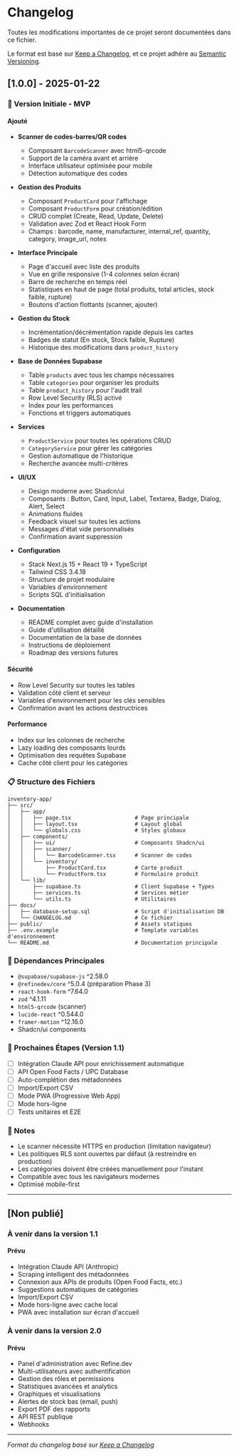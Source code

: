 # Changelog

Toutes les modifications importantes de ce projet seront documentées dans ce fichier.

Le format est basé sur [Keep a Changelog](https://keepachangelog.com/fr/1.0.0/),
et ce projet adhère au [Semantic Versioning](https://semver.org/lang/fr/).

## [1.0.0] - 2025-01-22

### 🎉 Version Initiale - MVP

#### Ajouté
- **Scanner de codes-barres/QR codes**
  - Composant `BarcodeScanner` avec html5-qrcode
  - Support de la caméra avant et arrière
  - Interface utilisateur optimisée pour mobile
  - Détection automatique des codes

- **Gestion des Produits**
  - Composant `ProductCard` pour l'affichage
  - Composant `ProductForm` pour création/édition
  - CRUD complet (Create, Read, Update, Delete)
  - Validation avec Zod et React Hook Form
  - Champs : barcode, name, manufacturer, internal_ref, quantity, category, image_url, notes

- **Interface Principale**
  - Page d'accueil avec liste des produits
  - Vue en grille responsive (1-4 colonnes selon écran)
  - Barre de recherche en temps réel
  - Statistiques en haut de page (total produits, total articles, stock faible, rupture)
  - Boutons d'action flottants (scanner, ajouter)

- **Gestion du Stock**
  - Incrémentation/décrémentation rapide depuis les cartes
  - Badges de statut (En stock, Stock faible, Rupture)
  - Historique des modifications dans `product_history`

- **Base de Données Supabase**
  - Table `products` avec tous les champs nécessaires
  - Table `categories` pour organiser les produits
  - Table `product_history` pour l'audit trail
  - Row Level Security (RLS) activé
  - Index pour les performances
  - Fonctions et triggers automatiques

- **Services**
  - `ProductService` pour toutes les opérations CRUD
  - `CategoryService` pour gérer les catégories
  - Gestion automatique de l'historique
  - Recherche avancée multi-critères

- **UI/UX**
  - Design moderne avec Shadcn/ui
  - Composants : Button, Card, Input, Label, Textarea, Badge, Dialog, Alert, Select
  - Animations fluides
  - Feedback visuel sur toutes les actions
  - Messages d'état vide personnalisés
  - Confirmation avant suppression

- **Configuration**
  - Stack Next.js 15 + React 19 + TypeScript
  - Tailwind CSS 3.4.18
  - Structure de projet modulaire
  - Variables d'environnement
  - Scripts SQL d'initialisation

- **Documentation**
  - README complet avec guide d'installation
  - Guide d'utilisation détaillé
  - Documentation de la base de données
  - Instructions de déploiement
  - Roadmap des versions futures

#### Sécurité
- Row Level Security sur toutes les tables
- Validation côté client et serveur
- Variables d'environnement pour les clés sensibles
- Confirmation avant les actions destructrices

#### Performance
- Index sur les colonnes de recherche
- Lazy loading des composants lourds
- Optimisation des requêtes Supabase
- Cache côté client pour les catégories

### 📋 Structure des Fichiers

```
inventory-app/
├── src/
│   ├── app/
│   │   ├── page.tsx                    # Page principale
│   │   ├── layout.tsx                  # Layout global
│   │   └── globals.css                 # Styles globaux
│   ├── components/
│   │   ├── ui/                         # Composants Shadcn/ui
│   │   ├── scanner/
│   │   │   └── BarcodeScanner.tsx      # Scanner de codes
│   │   └── inventory/
│   │       ├── ProductCard.tsx         # Carte produit
│   │       └── ProductForm.tsx         # Formulaire produit
│   └── lib/
│       ├── supabase.ts                 # Client Supabase + Types
│       ├── services.ts                 # Services métier
│       └── utils.ts                    # Utilitaires
├── docs/
│   ├── database-setup.sql              # Script d'initialisation DB
│   └── CHANGELOG.md                    # Ce fichier
├── public/                             # Assets statiques
├── .env.example                        # Template variables d'environnement
└── README.md                           # Documentation principale
```

### 🔧 Dépendances Principales

- `@supabase/supabase-js` ^2.58.0
- `@refinedev/core` ^5.0.4 (préparation Phase 3)
- `react-hook-form` ^7.64.0
- `zod` ^4.1.11
- `html5-qrcode` (scanner)
- `lucide-react` ^0.544.0
- `framer-motion` ^12.16.0
- Shadcn/ui components

### 🎯 Prochaines Étapes (Version 1.1)

- [ ] Intégration Claude API pour enrichissement automatique
- [ ] API Open Food Facts / UPC Database
- [ ] Auto-complétion des métadonnées
- [ ] Import/Export CSV
- [ ] Mode PWA (Progressive Web App)
- [ ] Mode hors-ligne
- [ ] Tests unitaires et E2E

### 📝 Notes

- Le scanner nécessite HTTPS en production (limitation navigateur)
- Les politiques RLS sont ouvertes par défaut (à restreindre en production)
- Les catégories doivent être créées manuellement pour l'instant
- Compatible avec tous les navigateurs modernes
- Optimisé mobile-first

---

## [Non publié]

### À venir dans la version 1.1

#### Prévu
- Intégration Claude API (Anthropic)
- Scraping intelligent des métadonnées
- Connexion aux APIs de produits (Open Food Facts, etc.)
- Suggestions automatiques de catégories
- Import/Export CSV
- Mode hors-ligne avec cache local
- PWA avec installation sur écran d'accueil

### À venir dans la version 2.0

#### Prévu
- Panel d'administration avec Refine.dev
- Multi-utilisateurs avec authentification
- Gestion des rôles et permissions
- Statistiques avancées et analytics
- Graphiques et visualisations
- Alertes de stock bas (email, push)
- Export PDF des rapports
- API REST publique
- Webhooks

---

*Format du changelog basé sur [Keep a Changelog](https://keepachangelog.com/)*






